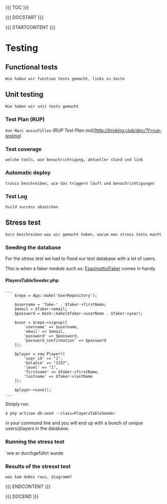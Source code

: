 {{{ TOC }}}

{{{ DOCSTART }}}

{{{ STARTCONTENT }}}

# Testing

## Functional tests
`Wie haben wir function tests gemacht, links zu Seite`

## Unit testing
`Wie haben wir unit tests gemacht`

### Test Plan (RUP)
`Von Marc auszufüllen`
*(RUP Test Plan.md)[http://broking.club/doc/?f=rup-testing)*

### Test coverage
`welche tools, wie benachrichtigung, aktueller stand und link`

### Automatic deploy
`travis beschreiben, wie das triggern läuft und benachrichtigungen`

### Test Log
`build success abzeichen`

## Stress test
`kurz beschreiben was wir gemacht haben, warum man stress tests macht`

### Seeding the database
For the stress test we had to flood our test database with a lot of users.

This is when a faker module such as:
[Fzaninotto/Faker](https://github.com/fzaninotto/Faker)
comes in handy.

#### PlayersTableSeeder.php
```
...
    $repo = App::make('UserRepository');

    $username = 'fake-' . $faker->firstName;
    $email = $faker->email;
    $password = Hash::make($faker->userName . $faker->year);

    $user = $repo->signup([
        'username' => $username,
        'email' => $email,
        'password' => $password,
        'password_confirmation' => $password
    ]);

    $player = new Player([
        'user_id' => "1",
        'balance' => "1337",
        'level' => "1",
        'firstname' => $faker->firstName,
        'lastname' => $faker->lastName
    ]);

    $player->save();
...
```

Simply run:
```
$ php artisan db:seed --class=PlayersTableSeeder
```
in your command line and you will end up with a bunch of unique users/players in the database.

### Running the stress test
`wie er durchgeführt wurde

### Results of the stresst test
`was kam dabei raus, diagramm?`

{{{ ENDCONTENT }}}

{{{ DOCEND }}}
